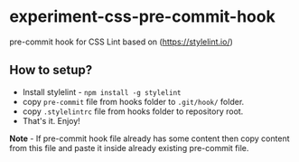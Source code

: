 # experiment-css-pre-commit-hook

pre-commit hook for CSS Lint based on (https://stylelint.io/)

## How to setup?

- Install stylelint - ```npm install -g stylelint```
- copy ```pre-commit``` file from hooks folder to ```.git/hook/``` folder.
- copy ```.stylelintrc``` file from hooks folder to repository root.
- That's it. Enjoy!

**Note** - If pre-commit hook file already has some content then copy content from this file and paste it inside already existing pre-commit file.
